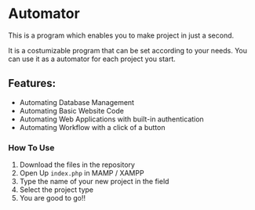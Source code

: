 # Automator

This is a program which enables you to make project in just a second.

It is a costumizable program that can be set according to your needs. You can use it as a automator for each project you start.

## Features:

- Automating Database Management
- Automating Basic Website Code
- Automating Web Applications with built-in authentication
- Automating Workflow with a click of a button

### How To Use

1.  Download the files in the repository
2.  Open Up `index.php` in MAMP / XAMPP
3.  Type the name of your new project in the field
4.  Select the project type
5.  You are good to go!!
